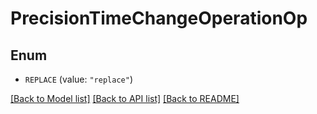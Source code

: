 # PrecisionTimeChangeOperationOp

## Enum


* `REPLACE` (value: `"replace"`)


[[Back to Model list]](../README.md#documentation-for-models) [[Back to API list]](../README.md#documentation-for-api-endpoints) [[Back to README]](../README.md)


